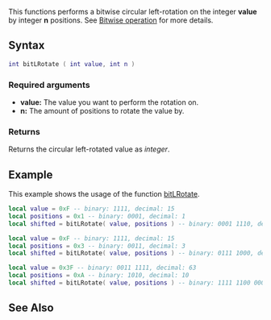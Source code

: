This functions performs a bitwise circular left-rotation on the integer **value** by integer **n** positions. See [Bitwise operation](https://en.wikipedia.org/wiki/Bitwise_operation#Rotate_no_carry) for more details.

Syntax
------

``` lua
int bitLRotate ( int value, int n )
```

### Required arguments

-   **value:** The value you want to perform the rotation on.
-   **n:** The amount of positions to rotate the value by.

### Returns

Returns the circular left-rotated value as *integer*.

Example
-------

This example shows the usage of the function [bitLRotate](/docs/bitlrotate.md "wikilink").

``` lua
local value = 0xF -- binary: 1111, decimal: 15
local positions = 0x1 -- binary: 0001, decimal: 1
local shifted = bitLRotate( value, positions ) -- binary: 0001 1110, decimal: 30

local value = 0xF -- binary: 1111, decimal: 15
local positions = 0x3 -- binary: 0011, decimal: 3
local shifted = bitLRotate( value, positions ) -- binary: 0111 1000, decimal: 120

local value = 0x3F -- binary: 0011 1111, decimal: 63
local positions = 0xA -- binary: 1010, decimal: 10
local shifted = bitLRotate( value, positions ) -- binary: 1111 1100 0000 0000, decimal: 64.512
```

See Also
--------
